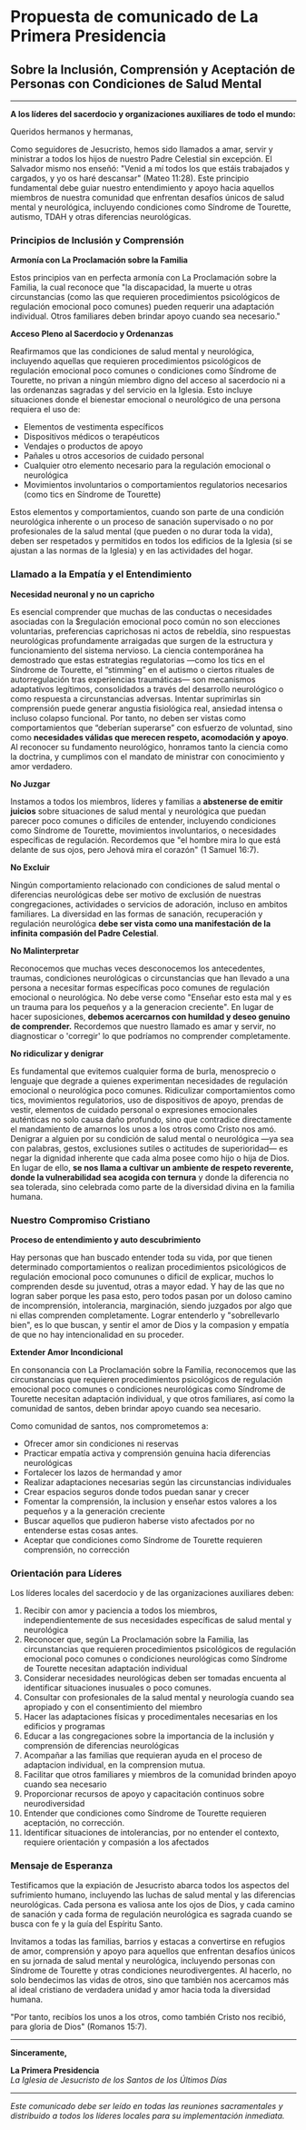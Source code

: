 # Propuesta de comunicado de La Primera Presidencia

## Sobre la Inclusión, Comprensión y Aceptación de Personas con Condiciones de Salud Mental

---

**A los líderes del sacerdocio y organizaciones auxiliares de todo el mundo:**

Queridos hermanos y hermanas,

Como seguidores de Jesucristo, hemos sido llamados a amar, servir y ministrar a todos los hijos de nuestro Padre Celestial sin excepción. El Salvador mismo nos enseñó: "Venid a mí todos los que estáis trabajados y cargados, y yo os haré descansar" (Mateo 11:28). Este principio fundamental debe guiar nuestro entendimiento y apoyo hacia aquellos miembros de nuestra comunidad que enfrentan desafíos únicos de salud mental y neurológica, incluyendo condiciones como Síndrome de Tourette, autismo, TDAH y otras diferencias neurológicas.

### Principios de Inclusión y Comprensión

**Armonía con La Proclamación sobre la Familia**

Estos principios van en perfecta armonía con La Proclamación sobre la Familia, la cual reconoce que "la discapacidad, la muerte u otras circunstancias (como las que requieren procedimientos psicológicos de regulación emocional poco comunes) pueden requerir una adaptación individual. Otros familiares deben brindar apoyo cuando sea necesario."

**Acceso Pleno al Sacerdocio y Ordenanzas**

Reafirmamos que las condiciones de salud mental y neurológica, incluyendo aquellas que requieren procedimientos psicológicos de regulación emocional poco comunes o condiciones como Síndrome de Tourette, no privan a ningún miembro digno del acceso al sacerdocio ni a las ordenanzas sagradas y del servicio en la Iglesia. Esto incluye situaciones donde el bienestar emocional o neurológico de una persona requiera el uso de:

- Elementos de vestimenta específicos
- Dispositivos médicos o terapéuticos
- Vendajes o productos de apoyo
- Pañales u otros accesorios de cuidado personal
- Cualquier otro elemento necesario para la regulación emocional o neurológica
- Movimientos involuntarios o comportamientos regulatorios necesarios (como tics en Síndrome de Tourette)

Estos elementos y comportamientos, cuando son parte de una condición neurológica inherente o un proceso de sanación supervisado o no por profesionales de la salud mental (que pueden o no durar toda la vida), deben ser respetados y permitidos en todos los edificios de la Iglesia (si se ajustan a las normas de la Iglesia) y en las actividades del hogar.

### Llamado a la Empatía y el Entendimiento

**Necesidad neuronal y no un capricho**  

Es esencial comprender que muchas de las conductas o necesidades asociadas con la $regulación emocional poco común no son elecciones voluntarias, preferencias caprichosas ni actos de rebeldía, sino respuestas neurológicas profundamente arraigadas que surgen de la estructura y funcionamiento del sistema nervioso. La ciencia contemporánea ha demostrado que estas estrategias regulatorias —como los tics en el Síndrome de Tourette, el “stimming” en el autismo o ciertos rituales de autorregulación tras experiencias traumáticas— son mecanismos adaptativos legítimos, consolidados a través del desarrollo neurológico o como respuesta a circunstancias adversas. Intentar suprimirlas sin comprensión puede generar angustia fisiológica real, ansiedad intensa o incluso colapso funcional. Por tanto, no deben ser vistas como comportamientos que “deberían superarse” con esfuerzo de voluntad, sino como **necesidades válidas que merecen respeto, acomodación y apoyo**. Al reconocer su fundamento neurológico, honramos tanto la ciencia como la doctrina, y cumplimos con el mandato de ministrar con conocimiento y amor verdadero.

**No Juzgar**

Instamos a todos los miembros, líderes y familias a **abstenerse de emitir juicios** sobre situaciones de salud mental y neurológica que puedan parecer poco comunes o difíciles de entender, incluyendo condiciones como Síndrome de Tourette, movimientos involuntarios, o necesidades específicas de regulación. Recordemos que "el hombre mira lo que está delante de sus ojos, pero Jehová mira el corazón" (1 Samuel 16:7).

**No Excluir**

Ningún comportamiento relacionado con condiciones de salud mental o diferencias neurológicas debe ser motivo de exclusión de nuestras congregaciones, actividades o servicios de adoración, incluso en ambitos familiares. La diversidad en las formas de sanación, recuperación y regulación neurológica **debe ser vista como una manifestación de la infinita compasión del Padre Celestial**.

**No Malinterpretar**

Reconocemos que muchas veces desconocemos los antecedentes, traumas, condiciones neurológicas o circunstancias que han llevado a una persona a necesitar formas específicas poco comunes de regulación emocional o neurológica. No debe verse como "Enseñar esto esta mal y es un trauma para los pequeños y a la generacion creciente". En lugar de hacer suposiciones, **debemos acercarnos con humildad y deseo genuino de comprender.** Recordemos que nuestro llamado es amar y servir, no diagnosticar o 'corregir' lo que podríamos no comprender completamente.

**No ridiculizar y denigrar** 

Es fundamental que evitemos cualquier forma de burla, menosprecio o lenguaje que degrade a quienes experimentan necesidades de regulación emocional o neurológica poco comunes. Ridiculizar comportamientos como tics, movimientos regulatorios, uso de dispositivos de apoyo, prendas de vestir, elementos de cuidado personal o expresiones emocionales auténticas no solo causa daño profundo, sino que contradice directamente el mandamiento de amarnos los unos a los otros como Cristo nos amó. Denigrar a alguien por su condición de salud mental o neurológica —ya sea con palabras, gestos, exclusiones sutiles o actitudes de superioridad— es negar la dignidad inherente que cada alma posee como hijo o hija de Dios. En lugar de ello, **se nos llama a cultivar un ambiente de respeto reverente, donde la vulnerabilidad sea acogida con ternura** y donde la diferencia no sea tolerada, sino celebrada como parte de la diversidad divina en la familia humana.

### Nuestro Compromiso Cristiano

**Proceso de entendimiento y auto descubrimiento**
  
Hay personas que han buscado entender toda su vida, por que tienen determinado comportamientos o realizan procedimientos psicológicos de regulación emocional poco comununes o dificil de explicar, muchos lo comprenden desde su juventud, otras a mayor edad. Y hay de las que no logran saber porque les pasa esto, pero todos pasan por un doloso camino de incomprensión, intolerancia, marginación, siendo juzgados por algo que ni ellas comprenden completamente. Lograr entenderlo y "sobrellevarlo bien", es lo que buscan, y sentir el amor de Dios y la compasion y empatía de que no hay intencionalidad en su proceder.  

**Extender Amor Incondicional**

En consonancia con La Proclamación sobre la Familia, reconocemos que las circunstancias que requieren procedimientos psicológicos de regulación emocional poco comunes o condiciones neurológicas como Síndrome de Tourette necesitan adaptación individual, y que otros familiares, así como la comunidad de santos, deben brindar apoyo cuando sea necesario.

Como comunidad de santos, nos comprometemos a:

- Ofrecer amor sin condiciones ni reservas
- Practicar empatía activa y comprensión genuina hacia diferencias neurológicas
- Fortalecer los lazos de hermandad y amor
- Realizar adaptaciones necesarias según las circunstancias individuales
- Crear espacios seguros donde todos puedan sanar y crecer
- Fomentar la comprensión, la inclusion y enseñar estos valores a los pequeños y a la generación creciente
- Buscar aquellos que pudieron haberse visto afectados por no entenderse estas cosas antes.
- Aceptar que condiciones como Síndrome de Tourette requieren comprensión, no corrección



### Orientación para Líderes

Los líderes locales del sacerdocio y de las organizaciones auxiliares deben:

1. Recibir con amor y paciencia a todos los miembros, independientemente de sus necesidades específicas de salud mental y neurológica
2. Reconocer que, según La Proclamación sobre la Familia, las circunstancias que requieren procedimientos psicológicos de regulación emocional poco comunes o condiciones neurológicas como Síndrome de Tourette necesitan adaptación individual
3. Considerar necesidades neurológicas deben ser tomadas encuenta al identificar situaciones inusuales o poco comunes.
4. Consultar con profesionales de la salud mental y neurología cuando sea apropiado y con el consentimiento del miembro
5. Hacer las adaptaciones físicas y procedimentales necesarias en los edificios y programas
6. Educar a las congregaciones sobre la importancia de la inclusión y comprensión de diferencias neurológicas
7. Acompañar a las familias que requieran ayuda en el proceso de adaptacion individual, en la comprension mutua.
8. Facilitar que otros familiares y miembros de la comunidad brinden apoyo cuando sea necesario
9. Proporcionar recursos de apoyo y capacitación continuos sobre neurodiversidad
10. Entender que condiciones como Síndrome de Tourette requieren aceptación, no corrección.
11. Identificar situaciones de intolerancias, por no entender el contexto, requiere orientación y compasión a los afectados 

### Mensaje de Esperanza

Testificamos que la expiación de Jesucristo abarca todos los aspectos del sufrimiento humano, incluyendo las luchas de salud mental y las diferencias neurológicas. Cada persona es valiosa ante los ojos de Dios, y cada camino de sanación y cada forma de regulación neurológica es sagrada cuando se busca con fe y la guía del Espíritu Santo.

Invitamos a todas las familias, barrios y estacas a convertirse en refugios de amor, comprensión y apoyo para aquellos que enfrentan desafíos únicos en su jornada de salud mental y neurológica, incluyendo personas con Síndrome de Tourette y otras condiciones neurodivergentes. Al hacerlo, no solo bendecimos las vidas de otros, sino que también nos acercamos más al ideal cristiano de verdadera unidad y amor hacia toda la diversidad humana.

"Por tanto, recibíos los unos a los otros, como también Cristo nos recibió, para gloria de Dios" (Romanos 15:7).

---

**Sinceramente,**

**La Primera Presidencia**  
*La Iglesia de Jesucristo de los Santos de los Últimos Días*

---

*Este comunicado debe ser leído en todas las reuniones sacramentales y distribuido a todos los líderes locales para su implementación inmediata.*